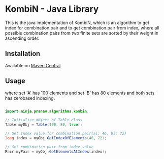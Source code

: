 # KombiN - Java Library

This is the java implementation of KombiN, which is an algorithm to get index for combination pair and to get combination pair from index, where all possible combination pairs from two finite sets are sorted by their weight in ascending order.

## Installation

Available on [Maven Central](https://search.maven.org/search?q=g:ninja.pranav.algorithms%20AND%20a:kombin)

## Usage

where set 'A' has 100 elements and set 'B' has 80 elements and both sets has zerobased indexing.

```java

import ninja.pranav.algorithms.kombin;

// Initialize object of Table class
Table myObj = Table(100, 80, true);

// Get Index value for combination pair(ai: 46, bi: 72)
long index = myObj.GetIndexOfElements(46, 72);

// Get combination pair from index value
Pair myPair = myObj.GetElementsAtIndex(index);

```

